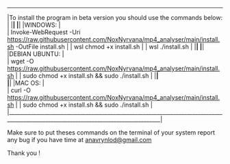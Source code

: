 _______________________________________________________________________________________________________________________________________
|To install the program in beta version you should use the commands below:                                                             |
|______________________________________________________________________________________________________________________________________|
|______________________________________________________________________________________________________________________________________|
|WINDOWS:                                                                                                                              |            
|            Invoke-WebRequest -Uri https://raw.githubusercontent.com/NoxNyrvana/mp4_analyser/main/install.sh  -OutFile install.sh     |
|            wsl chmod +x install.sh                                                                                                   |
|            wsl ./install.sh                                                                                                          |
|______________________________________________________________________________________________________________________________________|
|______________________________________________________________________________________________________________________________________|
|DEBIAN UBUNTU:                                                                                                                        |                                            
|            wget -O https://raw.githubusercontent.com/NoxNyrvana/mp4_analyser/main/install.sh                                         |
|            sudo chmod +x install.sh && sudo ./install.sh                                                                             |
|______________________________________________________________________________________________________________________________________|                                                                               
|______________________________________________________________________________________________________________________________________|
|MAC OS:                                                                                                                               |                                                                               
|            curl -O https://raw.githubusercontent.com/NoxNyrvana/mp4_analyser/main/install.sh                                         |
|            sudo chmod +x install.sh && sudo ./install.sh                                                                             |
|______________________________________________________________________________________________________________________________________|

Make sure to put theses commands on the terminal of your system 
report any bug if you have time at anavrynlod@gmail.com

Thank you !
